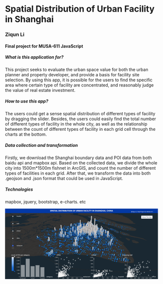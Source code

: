 # Spatial Distribution of Urban Facility in Shanghai
### Ziqun Li
#### Final project for MUSA-611 JavaScript  
  
  

##### What is this application for?
This project seeks to evaluate the urban space value for both the urban planner and property developer, and provide a basis for facility site selection. By using this app, it is possible for the users to find the specific area where certain type of facility are concentrated, and reasonably judge the value of real estate investment.

##### How to use this app?
The users could get a sense spatial distribution of different types of facility by dragging the slider. Besides, the users could easily find the total number of different types of facility in the whole city, as well as the relationship between the count of different types of facility in each grid cell through the charts at the bottom.

##### Data collection and transformation
Firstly, we download the Shanghai boundary data and POI data from both baidu api and mapbox api. Based on the collected data, we divide the whole city into 1500m*1500m fishnet in ArcGIS, and count the number of different types of facilities in each grid. After that, we transform the data into both .geojson and .json format that could be used in JavaScript.

##### Technologies 
mapbox, jquery, bootstrap, e-charts. etc  

![image](https://raw.githubusercontent.com/liziqun/Js_Final/master/img/app.png)


